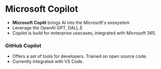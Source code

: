 # Microsoft Copilot
- **Microsoft Copilt** brings AI into the Microsoft's exosystem
- Leverage the OpenAI GPT, DALL.E
- Copilot is build for enterprise usecases, integrated with Microsoft 365.

### GitHub Copilot
- Offers a set of tools for developers. Trained on open source code.
- Currently integrated with VS Code.



